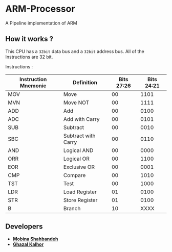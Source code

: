 # ARM-Processor
A Pipeline implementation of ARM
## How it works ? 

This CPU has a `32bit` data bus and a `32bit` address bus.
All of the Instructions are 32 bit.

Instructions :

| Instruction Mnemonic | Definition          | Bits 27:26 | Bits 24:21 | 
|----------------------|---------------------|------------|------------|
| MOV                  | Move                | 00         | 1101       | 
| MVN                  | Move NOT            | 00         | 1111       | 
| ADD                  | Add                 | 00         | 0100       |
| ADC                  | Add with Carry      | 00         | 0101       |
| SUB                  | Subtract            | 00         | 0010       | 
| SBC                  | Subtract with Carry | 00         | 0110       | 
| AND                  | Logical AND         | 00         | 0000       | 
| ORR                  | Logical OR          | 00         | 1100       | 
| EOR                  | Exclusive OR        | 00         | 0001       | 
| CMP                  | Compare             | 00         | 1010       |
| TST                  | Test                | 00         | 1000       | 
| LDR                  | Load Register       | 01         | 0100       | 
| STR                  | Store Register      | 01         | 0100       | 
| B                    | Branch              | 10         | XXXX       | 
## Developers

* [**Mobina Shahbandeh**](https://github.com/mobinashb)
* [**Ghazal Kalhor**](https://github.com/kalhorghazal)
